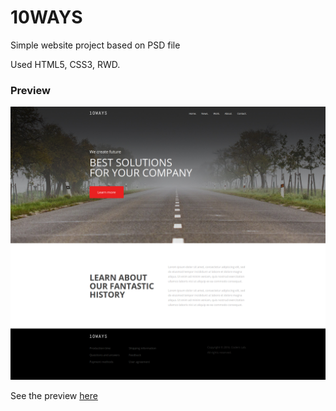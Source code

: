 # 10WAYS
Simple website project based on PSD file

Used HTML5, CSS3, RWD.

### Preview
![layout](images/10ways.png)

See the preview [here](https://dabrovsky.github.io/10WAYS/)
